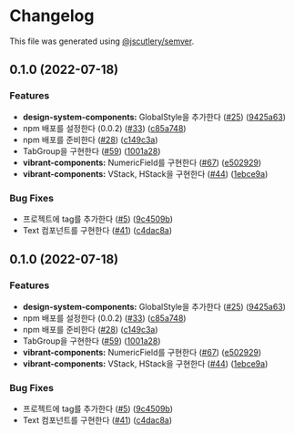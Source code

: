 # Changelog

This file was generated using [@jscutlery/semver](https://github.com/jscutlery/semver).

## 0.1.0 (2022-07-18)


### Features

* **design-system-components:** GlobalStyle을 추가한다 ([#25](https://github.com/pedaling/opensource/issues/25)) ([9425a63](https://github.com/pedaling/opensource/commit/9425a638455648e8689740ef296dbcb9fc6b1b03))
* npm 배포를 설정한다 (0.0.2) ([#33](https://github.com/pedaling/opensource/issues/33)) ([c85a748](https://github.com/pedaling/opensource/commit/c85a748b5b4d9883e48120410baaf1f0b49f66f8))
* npm 배포를 준비한다 ([#28](https://github.com/pedaling/opensource/issues/28)) ([c149c3a](https://github.com/pedaling/opensource/commit/c149c3ad71c7cec7003e415a656e98ff3dd70f7c))
* TabGroup을 구현한다 ([#59](https://github.com/pedaling/opensource/issues/59)) ([1001a28](https://github.com/pedaling/opensource/commit/1001a28ac4252ab4e0e0b6c0c1fe4d13ff51a47d))
* **vibrant-components:** NumericField를 구현한다 ([#67](https://github.com/pedaling/opensource/issues/67)) ([e502929](https://github.com/pedaling/opensource/commit/e502929b2658131eecb17c7775ec43c17e6b51a9))
* **vibrant-components:** VStack, HStack을 구현한다 ([#44](https://github.com/pedaling/opensource/issues/44)) ([1ebce9a](https://github.com/pedaling/opensource/commit/1ebce9ad7dfba8755ed61c4f7dc93b4f0bd2eeb3))


### Bug Fixes

* 프로젝트에 tag를 추가한다 ([#5](https://github.com/pedaling/opensource/issues/5)) ([9c4509b](https://github.com/pedaling/opensource/commit/9c4509bfb1fcaee4f61d8b28d30ad08b1a4228f4))
* Text 컴포넌트를 구현한다 ([#41](https://github.com/pedaling/opensource/issues/41)) ([c4dac8a](https://github.com/pedaling/opensource/commit/c4dac8a258c62a95acc725e2f37380a89eec0116))

## 0.1.0 (2022-07-18)


### Features

* **design-system-components:** GlobalStyle을 추가한다 ([#25](https://github.com/pedaling/opensource/issues/25)) ([9425a63](https://github.com/pedaling/opensource/commit/9425a638455648e8689740ef296dbcb9fc6b1b03))
* npm 배포를 설정한다 (0.0.2) ([#33](https://github.com/pedaling/opensource/issues/33)) ([c85a748](https://github.com/pedaling/opensource/commit/c85a748b5b4d9883e48120410baaf1f0b49f66f8))
* npm 배포를 준비한다 ([#28](https://github.com/pedaling/opensource/issues/28)) ([c149c3a](https://github.com/pedaling/opensource/commit/c149c3ad71c7cec7003e415a656e98ff3dd70f7c))
* TabGroup을 구현한다 ([#59](https://github.com/pedaling/opensource/issues/59)) ([1001a28](https://github.com/pedaling/opensource/commit/1001a28ac4252ab4e0e0b6c0c1fe4d13ff51a47d))
* **vibrant-components:** NumericField를 구현한다 ([#67](https://github.com/pedaling/opensource/issues/67)) ([e502929](https://github.com/pedaling/opensource/commit/e502929b2658131eecb17c7775ec43c17e6b51a9))
* **vibrant-components:** VStack, HStack을 구현한다 ([#44](https://github.com/pedaling/opensource/issues/44)) ([1ebce9a](https://github.com/pedaling/opensource/commit/1ebce9ad7dfba8755ed61c4f7dc93b4f0bd2eeb3))


### Bug Fixes

* 프로젝트에 tag를 추가한다 ([#5](https://github.com/pedaling/opensource/issues/5)) ([9c4509b](https://github.com/pedaling/opensource/commit/9c4509bfb1fcaee4f61d8b28d30ad08b1a4228f4))
* Text 컴포넌트를 구현한다 ([#41](https://github.com/pedaling/opensource/issues/41)) ([c4dac8a](https://github.com/pedaling/opensource/commit/c4dac8a258c62a95acc725e2f37380a89eec0116))
